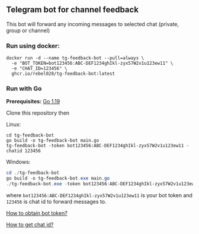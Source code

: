 ## Telegram bot for channel feedback

This bot will forward any incoming messages to selected chat (private, group or channel)

### Run using docker:

```shell
docker run -d --name tg-feedback-bot --pull=always \
  -e "BOT_TOKEN=bot123456:ABC-DEF1234ghIkl-zyx57W2v1u123ew11" \
  -e "CHAT_ID=123456" \
  ghcr.io/rebel028/tg-feedback-bot:latest
```

### Run with Go
**Prerequisites:** [Go 1.19](https://go.dev/dl/)

Clone this repository then

Linux:
```shell
cd tg-feedback-bot
go build -o tg-feedback-bot main.go
tg-feedback-bot -token bot123456:ABC-DEF1234ghIkl-zyx57W2v1u123ew11 -chatid 123456
```

Windows:
```powershell
cd ./tg-feedback-bot
go build -o tg-feedback-bot.exe main.go
./tg-feedback-bot.exe -token bot123456:ABC-DEF1234ghIkl-zyx57W2v1u123ew11 -chatid 123456
```

where `bot123456:ABC-DEF1234ghIkl-zyx57W2v1u123ew11` is your bot token and `123456` is chat id to forward messages to.

[How to obtain bot token?](https://core.telegram.org/bots/features#botfather)

[How to get chat id?](https://www.google.com/search?q=how+to+get+telegram+chat+id)
